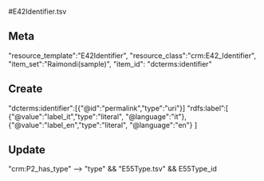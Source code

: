 #E42Identifier.tsv

## Meta
"resource_template":"E42Identifier",
"resource_class":"crm:E42_Identifier",
"item_set":"Raimondi(sample)",
"item_id": "dcterms:identifier"

## Create
"dcterms:identifier":[{"@id":"permalink","type":"uri"}]
"rdfs:label”:[
{"@value":"label_it","type":"literal", "@language":"it"},
{"@value":"label_en","type":"literal", "@language":"en"}
]

## Update
"crm:P2_has_type" --> "type" && "E55Type.tsv" && E55Type_id